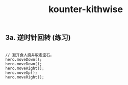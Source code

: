 ﻿---
layout: default
title: kounter-kithwise
---
## 3a. 逆时针回转 (练习)
```

// 避开食人魔并取走宝石。
hero.moveDown();
hero.moveDown();
hero.moveRight();
hero.moveUp();
hero.moveRight();

```
